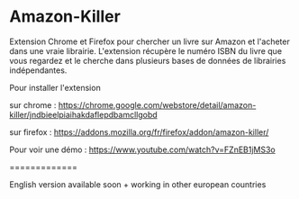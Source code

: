 Amazon-Killer
=============

Extension Chrome et Firefox pour chercher un livre sur Amazon et l'acheter dans une vraie librairie.
L'extension récupère le numéro ISBN du livre que vous regardez et le cherche dans plusieurs bases de données de librairies indépendantes.

Pour installer l'extension 

sur chrome : https://chrome.google.com/webstore/detail/amazon-killer/jndbieelpiaihakdaflepdbamcllgobd

sur firefox : https://addons.mozilla.org/fr/firefox/addon/amazon-killer/

Pour voir une démo : https://www.youtube.com/watch?v=FZnEB1jMS3o



=============

English version available soon + working in other european countries
